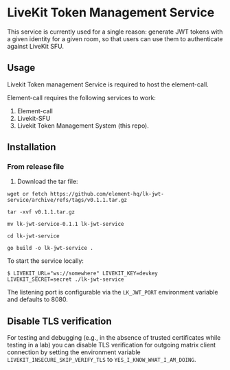 # LiveKit Token Management Service

This service is currently used for a single reason: generate JWT tokens with a given identity for a given room, so that users can use them to authenticate against LiveKit SFU.

## Usage

Livekit Token management Service is required to host the element-call.

Element-call requires the following services to work:
1. Element-call
2. Livekit-SFU
3. Livekit Token Management System (this repo).


## Installation

### From release file

1. Download the tar file:
```   
wget or fetch https://github.com/element-hq/lk-jwt-service/archive/refs/tags/v0.1.1.tar.gz

tar -xvf v0.1.1.tar.gz

mv lk-jwt-service-0.1.1 lk-jwt-service

cd lk-jwt-service

go build -o lk-jwt-service .

```

To start the service locally:

```
$ LIVEKIT_URL="ws://somewhere" LIVEKIT_KEY=devkey LIVEKIT_SECRET=secret ./lk-jwt-service
```

The listening port is configurable via the `LK_JWT_PORT` environment variable and defaults to 8080.

## Disable TLS verification

For testing and debugging (e.g., in the absence of trusted certificates while testing in a lab) you can disable TLS verification for outgoing matrix client connection by setting the environment variable `LIVEKIT_INSECURE_SKIP_VERIFY_TLS` to `YES_I_KNOW_WHAT_I_AM_DOING`.
